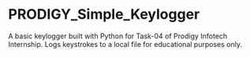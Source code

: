 # PRODIGY_Simple_Keylogger
A basic keylogger built with Python for Task-04 of Prodigy Infotech Internship. Logs keystrokes to a local file for educational purposes only.
